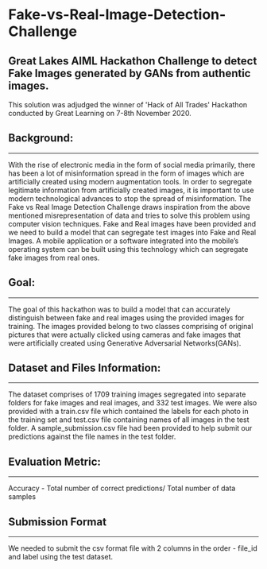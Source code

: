 # Fake-vs-Real-Image-Detection-Challenge
Great Lakes AIML Hackathon Challenge to detect Fake Images generated by GANs from authentic images.
---
This solution was adjudged the winner of 'Hack of All Trades' Hackathon conducted by Great Learning on 7-8th November 2020.

## Background:
---
With the rise of electronic media in the form of social media primarily, there has been a lot of misinformation spread in the form of images which are artificially created using modern
augmentation tools. In order to segregate legitimate information from artificially created images, it is important to use modern technological advances to stop the spread of misinformation.
The Fake vs Real Image Detection Challenge draws inspiration from the above mentioned misrepresentation of data and tries to solve this problem using computer vision techniques.
Fake and Real images have been provided and we need to build a model that can segregate test images into Fake and Real Images. A mobile application or a software integrated into the
mobile’s operating system can be built using this technology which can segregate fake images from real ones.

## Goal:
---
The goal of this hackathon was to build a model that can accurately distinguish between fake and real images using the provided images for training. The images provided belong to two classes
comprising of original pictures that were actually clicked using cameras and fake images that were artificially created using Generative Adversarial Networks(GANs).

## Dataset and Files Information:
---
The dataset comprises of 1709 training images segregated into separate folders for fake images and real images, and 332 test images. We were also provided with a train.csv file which contained the labels for each photo in the training set
and test.csv file containing names of all images in the test folder. A sample_submission.csv file had been provided to help submit our predictions against the
file names in the test folder.

## Evaluation Metric:
---
Accuracy - Total number of correct predictions/ Total number of data samples

## Submission Format
---
We needed to submit the csv format file with 2 columns in the order -
file_id and label using the test dataset.
